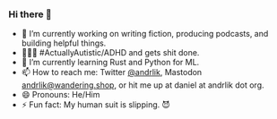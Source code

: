 ### Hi there 👋

- 🔭 I’m currently working on writing fiction, producing podcasts, and building helpful things.
- 🦸🏻‍♂️ #ActuallyAutistic/ADHD and gets shit done. 
- 🌱 I’m currently learning Rust and Python for ML.
- 📫 How to reach me: Twitter [@andrlik](https://twitter.com/andrlik), Mastodon <a href="https://wandering.shop/@andrlik" rel="me">andrlik@wandering.shop</a>, or hit me up at daniel at andrlik dot org.
- 😄 Pronouns: He/Him
- ⚡ Fun fact: My human suit is slipping. 😈


